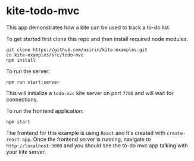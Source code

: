 kite-todo-mvc
=============

This app demonstrates how a kite can be used to track a to-do list.

To get started first clone this repo and then install required node modules.

```
git clone https://github.com/usirin/kite-examples.git
cd kite-examples/src/todo-mvc
npm install
```

To run the server:

```
npm run start:server
```

This will initialize a `todo-mvc` kite server on port `7780` and will wait for connections.

To run the frontend application:

```
npm start
```

The frontend for this example is using `React` and it's created with `create-react-app`.
Once the frontend server is running, navigate to `http://localhost:3000` and
you should see the to-do mvc app talking with your kite server.
